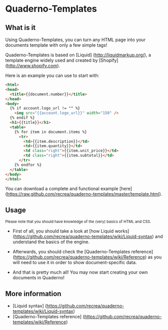 # Quaderno-Templates
## What is it
Using Quaderno-Templates, you can turn any HTML page into your documents template with only a few simple tags!

Quaderno-Templates is based on [Liquid] (http://liquidmarkup.org/), a template engine widely used and created by [Shopify] (http://www.shopify.com).

Here is an example you can use to start with:
```html
<html>
<head>  
  <title>{{document.number}}</title>  
</head>
<body>
  {% if account.logo_url != "" %}
    <img src="{{account.logo_url}}" width="150" />
  {% endif %}
  <h1>{{title}}</h1>
  <table>
    {% for item in document.items %}
      <tr>
        <td>{{item.description}}</td>
        <td>{{item.quantity}}</td>
        <td class="right">{{item.unit_price}}</td>
        <td class="right">{{item.subtotal}}</td>
      </tr>
    {% endfor %}
  </table>
</body>
</html>
```
You can download a complete and functional example [here] (https://raw.github.com/recrea/quaderno-templates/master/template.html).

## Usage
<sub>Please note that you should have knowledge of the (very) basics of HTML and CSS.</sub>
* First of all, you should take a look at [how Liquid works] (https://github.com/recrea/quaderno-templates/wiki/Liquid-syntax) and understand the basics of the engine.
 
* Afterwards, you should check the [Quaderno-Templates reference] (https://github.com/recrea/quaderno-templates/wiki/Reference) as you will need to use it in order to show document-specific data.

* And that is pretty much all! You may now start creating your own documents in Quaderno!

## More information
* [Liquid syntax] (https://github.com/recrea/quaderno-templates/wiki/Liquid-syntax)
* [Quaderno-Templates reference] (https://github.com/recrea/quaderno-templates/wiki/Reference)